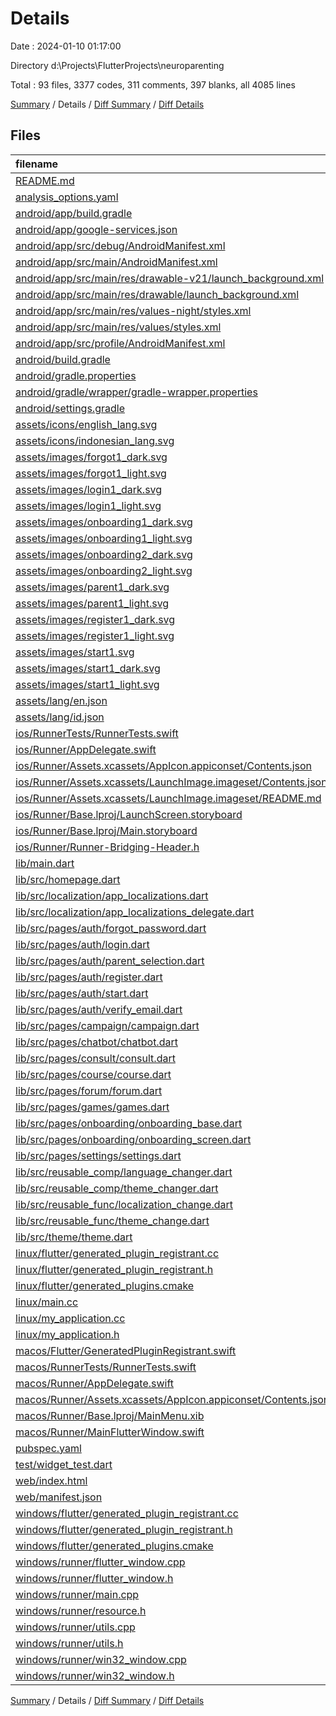 # Details

Date : 2024-01-10 01:17:00

Directory d:\\Projects\\FlutterProjects\\neuroparenting

Total : 93 files,  3377 codes, 311 comments, 397 blanks, all 4085 lines

[Summary](results.md) / Details / [Diff Summary](diff.md) / [Diff Details](diff-details.md)

## Files
| filename | language | code | comment | blank | total |
| :--- | :--- | ---: | ---: | ---: | ---: |
| [README.md](/README.md) | Markdown | 14 | 0 | 7 | 21 |
| [analysis_options.yaml](/analysis_options.yaml) | YAML | 3 | 22 | 4 | 29 |
| [android/app/build.gradle](/android/app/build.gradle) | Groovy | 55 | 5 | 12 | 72 |
| [android/app/google-services.json](/android/app/google-services.json) | JSON | 29 | 0 | 0 | 29 |
| [android/app/src/debug/AndroidManifest.xml](/android/app/src/debug/AndroidManifest.xml) | XML | 3 | 4 | 1 | 8 |
| [android/app/src/main/AndroidManifest.xml](/android/app/src/main/AndroidManifest.xml) | XML | 27 | 6 | 1 | 34 |
| [android/app/src/main/res/drawable-v21/launch_background.xml](/android/app/src/main/res/drawable-v21/launch_background.xml) | XML | 4 | 7 | 2 | 13 |
| [android/app/src/main/res/drawable/launch_background.xml](/android/app/src/main/res/drawable/launch_background.xml) | XML | 4 | 7 | 2 | 13 |
| [android/app/src/main/res/values-night/styles.xml](/android/app/src/main/res/values-night/styles.xml) | XML | 9 | 9 | 1 | 19 |
| [android/app/src/main/res/values/styles.xml](/android/app/src/main/res/values/styles.xml) | XML | 9 | 9 | 1 | 19 |
| [android/app/src/profile/AndroidManifest.xml](/android/app/src/profile/AndroidManifest.xml) | XML | 3 | 4 | 1 | 8 |
| [android/build.gradle](/android/build.gradle) | Groovy | 29 | 2 | 8 | 39 |
| [android/gradle.properties](/android/gradle.properties) | Properties | 4 | 0 | 0 | 4 |
| [android/gradle/wrapper/gradle-wrapper.properties](/android/gradle/wrapper/gradle-wrapper.properties) | Properties | 5 | 0 | 1 | 6 |
| [android/settings.gradle](/android/settings.gradle) | Groovy | 24 | 0 | 6 | 30 |
| [assets/icons/english_lang.svg](/assets/icons/english_lang.svg) | XML | 61 | 0 | 0 | 61 |
| [assets/icons/indonesian_lang.svg](/assets/icons/indonesian_lang.svg) | XML | 1 | 0 | 0 | 1 |
| [assets/images/forgot1_dark.svg](/assets/images/forgot1_dark.svg) | XML | 1 | 0 | 0 | 1 |
| [assets/images/forgot1_light.svg](/assets/images/forgot1_light.svg) | XML | 1 | 0 | 0 | 1 |
| [assets/images/login1_dark.svg](/assets/images/login1_dark.svg) | XML | 1 | 0 | 0 | 1 |
| [assets/images/login1_light.svg](/assets/images/login1_light.svg) | XML | 1 | 0 | 0 | 1 |
| [assets/images/onboarding1_dark.svg](/assets/images/onboarding1_dark.svg) | XML | 1 | 0 | 0 | 1 |
| [assets/images/onboarding1_light.svg](/assets/images/onboarding1_light.svg) | XML | 1 | 0 | 0 | 1 |
| [assets/images/onboarding2_dark.svg](/assets/images/onboarding2_dark.svg) | XML | 1 | 0 | 0 | 1 |
| [assets/images/onboarding2_light.svg](/assets/images/onboarding2_light.svg) | XML | 1 | 0 | 0 | 1 |
| [assets/images/parent1_dark.svg](/assets/images/parent1_dark.svg) | XML | 1 | 0 | 0 | 1 |
| [assets/images/parent1_light.svg](/assets/images/parent1_light.svg) | XML | 1 | 0 | 0 | 1 |
| [assets/images/register1_dark.svg](/assets/images/register1_dark.svg) | XML | 40 | 0 | 0 | 40 |
| [assets/images/register1_light.svg](/assets/images/register1_light.svg) | XML | 40 | 0 | 0 | 40 |
| [assets/images/start1.svg](/assets/images/start1.svg) | XML | 1 | 0 | 0 | 1 |
| [assets/images/start1_dark.svg](/assets/images/start1_dark.svg) | XML | 1 | 0 | 0 | 1 |
| [assets/images/start1_light.svg](/assets/images/start1_light.svg) | XML | 1 | 0 | 0 | 1 |
| [assets/lang/en.json](/assets/lang/en.json) | JSON | 11 | 0 | 0 | 11 |
| [assets/lang/id.json](/assets/lang/id.json) | JSON | 11 | 0 | 0 | 11 |
| [ios/RunnerTests/RunnerTests.swift](/ios/RunnerTests/RunnerTests.swift) | Swift | 7 | 2 | 4 | 13 |
| [ios/Runner/AppDelegate.swift](/ios/Runner/AppDelegate.swift) | Swift | 12 | 0 | 2 | 14 |
| [ios/Runner/Assets.xcassets/AppIcon.appiconset/Contents.json](/ios/Runner/Assets.xcassets/AppIcon.appiconset/Contents.json) | JSON | 122 | 0 | 1 | 123 |
| [ios/Runner/Assets.xcassets/LaunchImage.imageset/Contents.json](/ios/Runner/Assets.xcassets/LaunchImage.imageset/Contents.json) | JSON | 23 | 0 | 1 | 24 |
| [ios/Runner/Assets.xcassets/LaunchImage.imageset/README.md](/ios/Runner/Assets.xcassets/LaunchImage.imageset/README.md) | Markdown | 3 | 0 | 2 | 5 |
| [ios/Runner/Base.lproj/LaunchScreen.storyboard](/ios/Runner/Base.lproj/LaunchScreen.storyboard) | XML | 36 | 1 | 1 | 38 |
| [ios/Runner/Base.lproj/Main.storyboard](/ios/Runner/Base.lproj/Main.storyboard) | XML | 25 | 1 | 1 | 27 |
| [ios/Runner/Runner-Bridging-Header.h](/ios/Runner/Runner-Bridging-Header.h) | C++ | 1 | 0 | 1 | 2 |
| [lib/main.dart](/lib/main.dart) | Dart | 55 | 1 | 10 | 66 |
| [lib/src/homepage.dart](/lib/src/homepage.dart) | Dart | 66 | 1 | 6 | 73 |
| [lib/src/localization/app_localizations.dart](/lib/src/localization/app_localizations.dart) | Dart | 23 | 0 | 9 | 32 |
| [lib/src/localization/app_localizations_delegate.dart](/lib/src/localization/app_localizations_delegate.dart) | Dart | 17 | 0 | 5 | 22 |
| [lib/src/pages/auth/forgot_password.dart](/lib/src/pages/auth/forgot_password.dart) | Dart | 157 | 0 | 6 | 163 |
| [lib/src/pages/auth/login.dart](/lib/src/pages/auth/login.dart) | Dart | 177 | 2 | 5 | 184 |
| [lib/src/pages/auth/parent_selection.dart](/lib/src/pages/auth/parent_selection.dart) | Dart | 165 | 0 | 4 | 169 |
| [lib/src/pages/auth/register.dart](/lib/src/pages/auth/register.dart) | Dart | 303 | 5 | 6 | 314 |
| [lib/src/pages/auth/start.dart](/lib/src/pages/auth/start.dart) | Dart | 144 | 1 | 5 | 150 |
| [lib/src/pages/auth/verify_email.dart](/lib/src/pages/auth/verify_email.dart) | Dart | 174 | 3 | 5 | 182 |
| [lib/src/pages/campaign/campaign.dart](/lib/src/pages/campaign/campaign.dart) | Dart | 0 | 0 | 1 | 1 |
| [lib/src/pages/chatbot/chatbot.dart](/lib/src/pages/chatbot/chatbot.dart) | Dart | 0 | 0 | 1 | 1 |
| [lib/src/pages/consult/consult.dart](/lib/src/pages/consult/consult.dart) | Dart | 0 | 0 | 1 | 1 |
| [lib/src/pages/course/course.dart](/lib/src/pages/course/course.dart) | Dart | 0 | 0 | 1 | 1 |
| [lib/src/pages/forum/forum.dart](/lib/src/pages/forum/forum.dart) | Dart | 0 | 0 | 1 | 1 |
| [lib/src/pages/games/games.dart](/lib/src/pages/games/games.dart) | Dart | 0 | 0 | 1 | 1 |
| [lib/src/pages/onboarding/onboarding_base.dart](/lib/src/pages/onboarding/onboarding_base.dart) | Dart | 51 | 0 | 5 | 56 |
| [lib/src/pages/onboarding/onboarding_screen.dart](/lib/src/pages/onboarding/onboarding_screen.dart) | Dart | 143 | 8 | 6 | 157 |
| [lib/src/pages/settings/settings.dart](/lib/src/pages/settings/settings.dart) | Dart | 0 | 0 | 1 | 1 |
| [lib/src/reusable_comp/language_changer.dart](/lib/src/reusable_comp/language_changer.dart) | Dart | 44 | 0 | 4 | 48 |
| [lib/src/reusable_comp/theme_changer.dart](/lib/src/reusable_comp/theme_changer.dart) | Dart | 12 | 0 | 4 | 16 |
| [lib/src/reusable_func/localization_change.dart](/lib/src/reusable_func/localization_change.dart) | Dart | 16 | 1 | 4 | 21 |
| [lib/src/reusable_func/theme_change.dart](/lib/src/reusable_func/theme_change.dart) | Dart | 15 | 0 | 3 | 18 |
| [lib/src/theme/theme.dart](/lib/src/theme/theme.dart) | Dart | 41 | 0 | 5 | 46 |
| [linux/flutter/generated_plugin_registrant.cc](/linux/flutter/generated_plugin_registrant.cc) | C++ | 7 | 4 | 5 | 16 |
| [linux/flutter/generated_plugin_registrant.h](/linux/flutter/generated_plugin_registrant.h) | C++ | 5 | 5 | 6 | 16 |
| [linux/flutter/generated_plugins.cmake](/linux/flutter/generated_plugins.cmake) | CMake | 19 | 0 | 6 | 25 |
| [linux/main.cc](/linux/main.cc) | C++ | 5 | 0 | 2 | 7 |
| [linux/my_application.cc](/linux/my_application.cc) | C++ | 74 | 11 | 20 | 105 |
| [linux/my_application.h](/linux/my_application.h) | C++ | 7 | 7 | 5 | 19 |
| [macos/Flutter/GeneratedPluginRegistrant.swift](/macos/Flutter/GeneratedPluginRegistrant.swift) | Swift | 10 | 3 | 4 | 17 |
| [macos/RunnerTests/RunnerTests.swift](/macos/RunnerTests/RunnerTests.swift) | Swift | 7 | 2 | 4 | 13 |
| [macos/Runner/AppDelegate.swift](/macos/Runner/AppDelegate.swift) | Swift | 8 | 0 | 2 | 10 |
| [macos/Runner/Assets.xcassets/AppIcon.appiconset/Contents.json](/macos/Runner/Assets.xcassets/AppIcon.appiconset/Contents.json) | JSON | 68 | 0 | 1 | 69 |
| [macos/Runner/Base.lproj/MainMenu.xib](/macos/Runner/Base.lproj/MainMenu.xib) | XML | 343 | 0 | 1 | 344 |
| [macos/Runner/MainFlutterWindow.swift](/macos/Runner/MainFlutterWindow.swift) | Swift | 12 | 0 | 4 | 16 |
| [pubspec.yaml](/pubspec.yaml) | YAML | 32 | 58 | 15 | 105 |
| [test/widget_test.dart](/test/widget_test.dart) | Dart | 14 | 10 | 7 | 31 |
| [web/index.html](/web/index.html) | HTML | 38 | 16 | 6 | 60 |
| [web/manifest.json](/web/manifest.json) | JSON | 35 | 0 | 1 | 36 |
| [windows/flutter/generated_plugin_registrant.cc](/windows/flutter/generated_plugin_registrant.cc) | C++ | 9 | 4 | 5 | 18 |
| [windows/flutter/generated_plugin_registrant.h](/windows/flutter/generated_plugin_registrant.h) | C++ | 5 | 5 | 6 | 16 |
| [windows/flutter/generated_plugins.cmake](/windows/flutter/generated_plugins.cmake) | CMake | 20 | 0 | 6 | 26 |
| [windows/runner/flutter_window.cpp](/windows/runner/flutter_window.cpp) | C++ | 49 | 7 | 16 | 72 |
| [windows/runner/flutter_window.h](/windows/runner/flutter_window.h) | C++ | 20 | 5 | 9 | 34 |
| [windows/runner/main.cpp](/windows/runner/main.cpp) | C++ | 30 | 4 | 10 | 44 |
| [windows/runner/resource.h](/windows/runner/resource.h) | C++ | 9 | 6 | 2 | 17 |
| [windows/runner/utils.cpp](/windows/runner/utils.cpp) | C++ | 54 | 2 | 10 | 66 |
| [windows/runner/utils.h](/windows/runner/utils.h) | C++ | 8 | 6 | 6 | 20 |
| [windows/runner/win32_window.cpp](/windows/runner/win32_window.cpp) | C++ | 210 | 24 | 55 | 289 |
| [windows/runner/win32_window.h](/windows/runner/win32_window.h) | C++ | 48 | 31 | 24 | 103 |

[Summary](results.md) / Details / [Diff Summary](diff.md) / [Diff Details](diff-details.md)